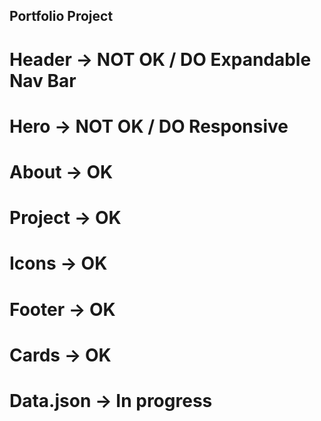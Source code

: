 ## Portfolio Project

# Header -> NOT OK / DO Expandable Nav Bar

# Hero -> NOT OK / DO Responsive

# About -> OK

# Project -> OK 

# Icons -> OK

# Footer -> OK

# Cards -> OK 

# Data.json -> In progress
